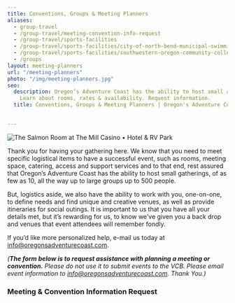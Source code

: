```yaml
---
title: Conventions, Groups & Meeting Planners
aliases:
  - group-travel
  - /group-travel/meeting-convention-info-request 
  - /group-travel/sports-facilities
  - /group-travel/sports-facilities/city-of-north-bend-municipal-swimming-pool
  - /group-travel/sports-facilities/southwestern-oregon-community-college
  - /groups
layout: meeting-planners
url: "/meeting-planners"
photo: "/img/meeting-planners.jpg"
seo:
  description: Oregon’s Adventure Coast has the ability to host small and large gatherings.
    Learn about rooms, rates & availability. Request information.
  title: Conventions, Groups & Meeting Planners | Oregon's Adventure Coast
  

---
```

![The Salmon Room at The Mill Casino • Hotel & RV Park](/img/salmonroom-mill-casino.jpg)

Thank you for having your gathering here. We know that you need to meet specific logistical items to have a successful event, such as rooms, meeting space, catering, access and support services and to that end, rest assured that Oregon’s Adventure Coast has the ability to host small gatherings, of as few as 10, all the way up to large groups up to 500 people.

But, logistics aside, we also have the ability to work with you, one-on-one, to define needs and find unique and creative venues, as well as provide itineraries for social outings. It is important to us that you have all your details met, but it’s rewarding for us, to know we’ve given you a back drop and venues that event attendees will remember fondly.

If you’d like more personalized help, e-mail us today at [info@oregonsadventurecoast.com](mailto:info@oregonsadventurecoast.com).

_(**The form below is to request assistance with planning a meeting or convention.** Please do not use it to submit events to the VCB. Please email event information to_ _[info@oregonsadventurecoast.com](mailto:info@oregonsadventurecoast.com)._ _Thank You.)_

### Meeting & Convention Information Request

<script type="text/javascript" src="https://form.jotform.com/jsform/83166502598161"></script>